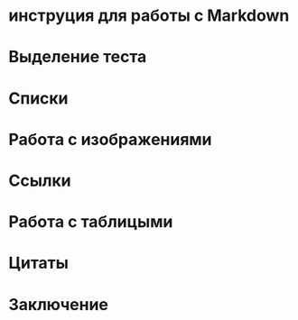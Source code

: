 # инструция для работы с Markdown

# Выделение теста

# Списки

# Работа с изображениями

# Ссылки

# Работа с таблицыми

# Цитаты

# Заключение